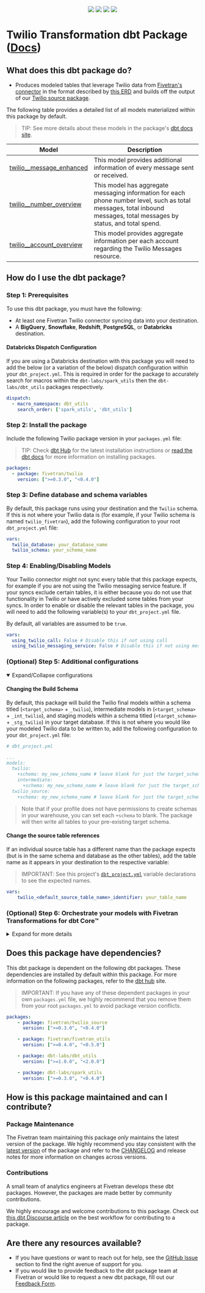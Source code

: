 <p align="center">
    <a alt="License"
        href="https://github.com/fivetran/dbt_twilio_source/blob/main/LICENSE">
        <img src="https://img.shields.io/badge/License-Apache%202.0-blue.svg" /></a>
    <a alt="dbt-core">
        <img src="https://img.shields.io/badge/dbt_Core™_version->=1.3.0_,<2.0.0-orange.svg" /></a>
    <a alt="Maintained?">
        <img src="https://img.shields.io/badge/Maintained%3F-yes-green.svg" /></a>
    <a alt="PRs">
        <img src="https://img.shields.io/badge/Contributions-welcome-blueviolet" /></a>
</p>


# Twilio Transformation dbt Package ([Docs](https://fivetran.github.io/dbt_twilio/))
## What does this dbt package do?

- Produces modeled tables that leverage Twilio data from [Fivetran's connector](https://fivetran.com/docs/applications/twilio) in the format described by [this ERD](https://fivetran.com/docs/applications/twilio#schemainformation) and builds off the output of our [Twilio source package](https://github.com/fivetran/dbt_twilio_source).

The following table provides a detailed list of all models materialized within this package by default.
> TIP: See more details about these models in the package's [dbt docs site](https://fivetran.github.io/dbt_twilio/#!/overview?g_v=1).

| **Model**                          | **Description**                                                                                                                                                                                                                              |
|--------------------------------|------------------------------------------------------------------------------------------------------------------------------------------------------------------------------------------------------------------------------------------|
| [twilio__message_enhanced](https://fivetran.github.io/dbt_twilio/#!/model/model.twilio.twilio__message_enhanced)    | This model provides additional information of every message sent or received.                                                                                                         |
| [twilio__number_overview](https://fivetran.github.io/dbt_twilio/#!/model/model.twilio.twilio__number_overview)      | This model has aggregate messaging information for each phone number level, such as total messages, total inbound messages, total messages by status, and total spend.                                                                                                         |
| [twilio__account_overview](https://fivetran.github.io/dbt_twilio/#!/model/model.twilio.twilio__account_overview)      | This model provides aggregate information per each account regarding the Twilio Messages resource. |                                                     |

## How do I use the dbt package?

### Step 1: Prerequisites
To use this dbt package, you must have the following:

- At least one Fivetran Twilio connector syncing data into your destination.
- A **BigQuery**, **Snowflake**, **Redshift**, **PostgreSQL**, or **Databricks** destination.

#### Databricks Dispatch Configuration
If you are using a Databricks destination with this package you will need to add the below (or a variation of the below) dispatch configuration within your `dbt_project.yml`. This is required in order for the package to accurately search for macros within the `dbt-labs/spark_utils` then the `dbt-labs/dbt_utils` packages respectively.
```yml
dispatch:
  - macro_namespace: dbt_utils
    search_order: ['spark_utils', 'dbt_utils']
```

### Step 2: Install the package
Include the following Twilio package version in your `packages.yml` file:
> TIP: Check [dbt Hub](https://hub.getdbt.com/) for the latest installation instructions or [read the dbt docs](https://docs.getdbt.com/docs/package-management) for more information on installing packages.
```yaml
packages:
  - package: fivetran/twilio
    version: [">=0.3.0", "<0.4.0"]
```
### Step 3: Define database and schema variables
By default, this package runs using your destination and the `Twilio` schema. If this is not where your Twilio data is (for example, if your Twilio schema is named `twilio_fivetran`), add the following configuration to your root `dbt_project.yml` file:

```yml
vars:
  twilio_database: your_database_name
  twilio_schema: your_schema_name
```

### Step 4: Enabling/Disabling Models

Your Twilio connector might not sync every table that this package expects, for example if you are not using the Twilio messaging service feature. If your syncs exclude certain tables, it is either because you do not use that functionality in Twilio or have actively excluded some tables from your syncs. In order to enable or disable the relevant tables in the package, you will need to add the following variable(s) to your `dbt_project.yml` file.

By default, all variables are assumed to be `true`.

```yml
vars:
  using_twilio_call: False # Disable this if not using call
  using_twilio_messaging_service: False # Disable this if not using messaging_service
```

### (Optional) Step 5: Additional configurations

<details open><summary>Expand/Collapse configurations</summary>

#### Changing the Build Schema

By default, this package will build the Twilio final models within a schema titled (`<target_schema>` + `_twilio`), intermediate models in (`<target_schema>` + `_int_twilio`), and staging models within a schema titled (`<target_schema>` + `_stg_twilio`) in your target database. If this is not where you would like your modeled Twilio data to be written to, add the following configuration to your `dbt_project.yml` file:

```yml
# dbt_project.yml

...
models:
  twilio:
    +schema: my_new_schema_name # leave blank for just the target_schema
    intermediate:
      +schema: my_new_schema_name # leave blank for just the target_schema
  twilio_source:
    +schema: my_new_schema_name # leave blank for just the target_schema
```

> Note that if your profile does not have permissions to create schemas in your warehouse, you can set each `+schema` to blank. The package will then write all tables to your pre-existing target schema.

#### Change the source table references
If an individual source table has a different name than the package expects (but is in the same schema and database as the other tables), add the table name as it appears in your destination to the respective variable:

> IMPORTANT: See this project's [`dbt_project.yml`](https://github.com/fivetran/dbt_twilio/blob/main/dbt_project.yml) variable declarations to see the expected names.

```yml
vars:
    twilio_<default_source_table_name>_identifier: your_table_name 
```

</details>

### (Optional) Step 6: Orchestrate your models with Fivetran Transformations for dbt Core™
<details><summary>Expand for more details</summary>

Fivetran offers the ability for you to orchestrate your dbt project through [Fivetran Transformations for dbt Core™](https://fivetran.com/docs/transformations/dbt). Learn how to set up your project for orchestration through Fivetran in our [Transformations for dbt Core setup guides](https://fivetran.com/docs/transformations/dbt#setupguide).

</details>

## Does this package have dependencies?
This dbt package is dependent on the following dbt packages. These dependencies are installed by default within this package. For more information on the following packages, refer to the [dbt hub](https://hub.getdbt.com/) site.
> IMPORTANT: If you have any of these dependent packages in your own `packages.yml` file, we highly recommend that you remove them from your root `packages.yml` to avoid package version conflicts.
    
```yml
packages:
    - package: fivetran/twilio_source
      version: [">=0.3.0", "<0.4.0"]

    - package: fivetran/fivetran_utils
      version: [">=0.4.0", "<0.5.0"]

    - package: dbt-labs/dbt_utils
      version: [">=1.0.0", "<2.0.0"]

    - package: dbt-labs/spark_utils
      version: [">=0.3.0", "<0.4.0"]
```
## How is this package maintained and can I contribute?
### Package Maintenance
The Fivetran team maintaining this package _only_ maintains the latest version of the package. We highly recommend you stay consistent with the [latest version](https://hub.getdbt.com/fivetran/twilio_source/latest/) of the package and refer to the [CHANGELOG](https://github.com/fivetran/dbt_twilio_source/blob/main/CHANGELOG.md) and release notes for more information on changes across versions.

### Contributions
A small team of analytics engineers at Fivetran develops these dbt packages. However, the packages are made better by community contributions.

We highly encourage and welcome contributions to this package. Check out [this dbt Discourse article](https://discourse.getdbt.com/t/contributing-to-a-dbt-package/657) on the best workflow for contributing to a package.

## Are there any resources available?
- If you have questions or want to reach out for help, see the [GitHub Issue](https://github.com/fivetran/dbt_twilio/issues/new/choose) section to find the right avenue of support for you.
- If you would like to provide feedback to the dbt package team at Fivetran or would like to request a new dbt package, fill out our [Feedback Form](https://www.surveymonkey.com/r/DQ7K7WW).